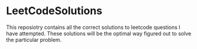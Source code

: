 # LeetCodeSolutions

This reposiotry contains all the correct solutions to leetcode questions I have attempted. 
These solutions will be the optimal way  figured out to solve the particular problem.

